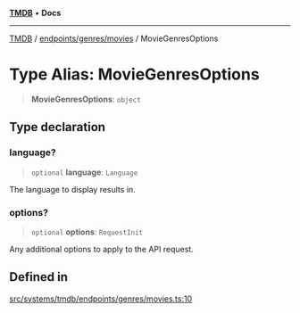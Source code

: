 [**TMDB**](../../../../README.md) • **Docs**

***

[TMDB](../../../../README.md) / [endpoints/genres/movies](../README.md) / MovieGenresOptions

# Type Alias: MovieGenresOptions

> **MovieGenresOptions**: `object`

## Type declaration

### language?

> `optional` **language**: `Language`

The language to display results in.

### options?

> `optional` **options**: `RequestInit`

Any additional options to apply to the API request.

## Defined in

[src/systems/tmdb/endpoints/genres/movies.ts:10](https://github.com/Norviah/media-hub/blob/e3dc67aa1738d9ad44e6a4419ef7e26de86e1452/src/systems/tmdb/endpoints/genres/movies.ts#L10)
